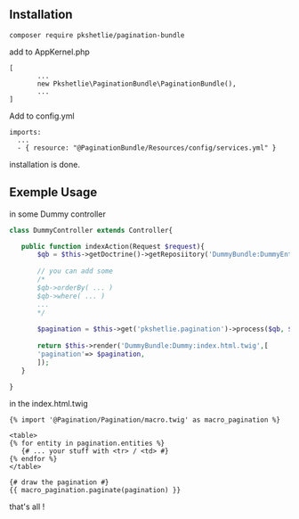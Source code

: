 Installation
-----------------------
```composer require pkshetlie/pagination-bundle ```

add to AppKernel.php 

 ``` 
 [ 
        ...
        new Pkshetlie\PaginationBundle\PaginationBundle(), 
        ... 
 ]
 ```
 
 Add to config.yml
 
  ``` 
imports:
    ...
    - { resource: "@PaginationBundle/Resources/config/services.yml" }
  ```
  
  installation is done.
  
 Exemple Usage
 -------------------------- 
 in some Dummy controller
 
 ```php
 class DummyController extends Controller{
 
    public function indexAction(Request $request){
        $qb = $this->getDoctrine()->getReposiitory('DummyBundle:DummyEntity')->createQueryBuilder('x');
        
        // you can add some 
        /*
        $qb->orderBy( ... )
        $qb->where( ... )
        ...
        */        
        
        $pagination = $this->get('pkshetlie.pagination')->process($qb, $request);
        
        return $this->render('DummyBundle:Dummy:index.html.twig',[
        'pagination'=> $pagination,
        ]);
    }
 
 }
 ```
 in the index.html.twig
 
 ```twig
{% import '@Pagination/Pagination/macro.twig' as macro_pagination %}
 
 <table>
 {% for entity in pagination.entities %}
    {# ... your stuff with <tr> / <td> #}
 {% endfor %}
 </table>
 
 {# draw the pagination #}
 {{ macro_pagination.paginate(pagination) }}
 ```
 
 that's all ! 